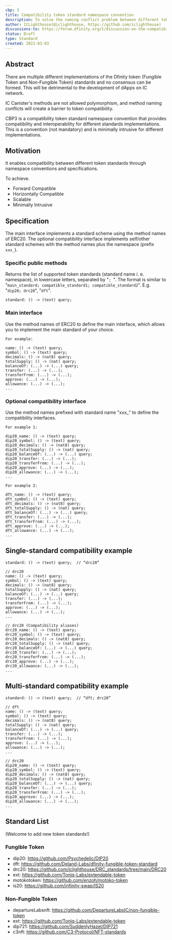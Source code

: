 ```yaml
---
cbp: 3
title: Compatibility token standard namespace convention
description: To solve the naming conflict problem between different token standards.
author: ICLighthouse(@iclighthouse, https://github.com/iclighthouse)
discussions-to: https://forum.dfinity.org/t/discussion-on-the-compatibility-of-different-token-standards/11246
status: Draft
type: Standard
created: 2022-03-03
---
```


## Abstract
There are multiple different implementations of the Dfinity token (Fungible Token and Non-Fungible Token) standards and no consensus can be formed. This will be detrimental to the development of dApps on IC network.

IC Canister's methods are not allowed polymorphism, and method naming conflicts will create a barrier to token compatibility.

CBP3 is a compatibility token standard namespace convention that provides compatibility and interoperability for different standards implementations. This is a convention (not mandatory) and is minimally intrusive for different implementations.

## Motivation

It enables compatibility between different token standards through namespace conventions and specifications.

To achieve.

- Forward Compatible
- Horizontally Compatible
- Scalable
- Minimally Intrusive

## Specification

The main interface implements a standard scheme using the method names of ERC20. The optional compatibility interface implements self/other standard schemes with the method names plus the namespace (prefix `xxx_`).

### Specific public methods

Returns the list of supported token standards (standard name i. e. namespace), in lowercase letters, separated by "`; `". The format is similar to "`main_standard; compatible_standard1; compatible_standard2`". E.g. "`dip20; drc20`", "`dft`".  

``` candid
standard: () -> (text) query;
```

### Main interface

Use the method names of ERC20 to define the main interface, which allows you to implement the main standard of your choice.

``` candid
For example:

name: () -> (text) query;
symbol: () -> (text) query;
decimals: () -> (nat8) query;
totalSupply: () -> (nat) query;
balanceOf: (...) -> (...) query;
transfer: (...) -> (...);
transferFrom: (...) -> (...);
approve: (...) -> (...);
allowance: (...) -> (...);
...
```

### Optional compatibility interface

Use the method names prefixed with standard name "xxx_" to define the compatibility interfaces.

``` candid
For example 1:

dip20_name: () -> (text) query;
dip20_symbol: () -> (text) query;
dip20_decimals: () -> (nat8) query;
dip20_totalSupply: () -> (nat) query;
dip20_balanceOf: (...) -> (...) query;
dip20_transfer: (...) -> (...);
dip20_transferFrom: (...) -> (...);
dip20_approve: (...) -> (...);
dip20_allowance: (...) -> (...);
...
```
``` candid
For example 2:

dft_name: () -> (text) query;
dft_symbol: () -> (text) query;
dft_decimals: () -> (nat8) query;
dft_totalSupply: () -> (nat) query;
dft_balanceOf: (...) -> (...) query;
dft_transfer: (...) -> (...);
dft_transferFrom: (...) -> (...);
dft_approve: (...) -> (...);
dft_allowance: (...) -> (...);
...
```

## Single-standard compatibility example

``` candid
standard: () -> (text) query;  // “drc20”

// drc20
name: () -> (text) query;
symbol: () -> (text) query;
decimals: () -> (nat8) query;
totalSupply: () -> (nat) query;
balanceOf: (...) -> (...) query;
transfer: (...) -> (...);
transferFrom: (...) -> (...);
approve: (...) -> (...);
allowance: (...) -> (...);
...

// drc20 (Compatibility aliases)
drc20_name: () -> (text) query;
drc20_symbol: () -> (text) query;
drc20_decimals: () -> (nat8) query;
drc20_totalSupply: () -> (nat) query;
drc20_balanceOf: (...) -> (...) query;
drc20_transfer: (...) -> (...);
drc20_transferFrom: (...) -> (...);
drc20_approve: (...) -> (...);
drc20_allowance: (...) -> (...);
...
```

## Multi-standard compatibility example

``` candid
standard: () -> (text) query;  // “dft; drc20”

// dft
name: () -> (text) query;
symbol: () -> (text) query;
decimals: () -> (nat8) query;
totalSupply: () -> (nat) query;
balanceOf: (...) -> (...) query;
transfer: (...) -> (...);
transferFrom: (...) -> (...);
approve: (...) -> (...);
allowance: (...) -> (...);
...

// drc20
dip20_name: () -> (text) query;
dip20_symbol: () -> (text) query;
dip20_decimals: () -> (nat8) query;
dip20_totalSupply: () -> (nat) query;
dip20_balanceOf: (...) -> (...) query;
dip20_transfer: (...) -> (...);
dip20_transferFrom: (...) -> (...);
dip20_approve: (...) -> (...);
dip20_allowance: (...) -> (...);
...
```

## Standard List
(Welcome to add new token standards!)

### Fungible Token

- dip20: https://github.com/Psychedelic/DIP20
- dft: https://github.com/Deland-Labs/dfinity-fungible-token-standard
- drc20: https://github.com/iclighthouse/DRC_standards/tree/main/DRC20
- ext: https://github.com/Toniq-Labs/extendable-token
- motokotoken: https://github.com/enzoh/motoko-token
- is20: https://github.com/infinity-swap/IS20

### Non-Fungible Token

- departureLabsnft: https://github.com/DepartureLabsIC/non-fungible-token
- ext: https://github.com/Toniq-Labs/extendable-token
- dip721: https://github.com/SuddenlyHazel/DIP721
- c3nft: https://github.com/C3-Protocol/NFT-standards
